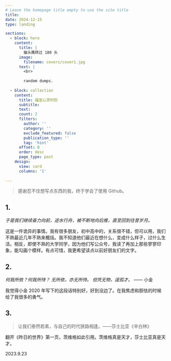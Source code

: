 ```yaml
---
# Leave the homepage title empty to use the site title
title:
date: 2024-12-15
type: landing

sections:
  - block: hero
    content:
      title: |
        猫头鹰转过 180 头
      image:
        filename: covers/cover1.jpg
      text: |
        <br>
        
        random dumps.
  
  - block: collection
    content:
      title: 福至心灵时刻
      subtitle:
      text:
      count: 2
      filters:
        author: ''
        category: ''
        exclude_featured: false
        publication_type: ''
        tag: 'hint'
      offset: 0
      order: desc
      page_type: post
    design:
      view: card
      columns: '1'
  
---
```


> 感谢忍不住想写点东西的我，终于学会了使用 Github。

## 1. 

*于是我们继续奋力向前，逆水行舟，被不断地向后推，直至回到往昔岁月。*

这是一件诡异的事情。我有很多朋友，初中高中的，关系很不错，但可以用，我们不熟最近几年不熟来概括。我不知道他们最近在想什么，变成什么样子，过什么生活。相反，即使不熟的大学同学，因为他们写公众号，我读了再加上那些寥寥印象，能勾画个模样。有点可惜，我更希望读点以前好朋友们的文字。

## 2. 

*何我所依？何我所恃？*
*无所依，亦无所恃。*
*但凭无物，逞孤才。* —— 小金

我觉得小金 2020 年写下的这段话特别好，好到没边了。在我焦虑和胆怯的时候给了我很多的勇气。

## 3. 

> 让我们泰然若素，与自己的时代狭路相逢。——莎士比亚《辛白林》

翻开《昨日的世界》第一页，茨维格如此引用。茨维格真是天才，莎士比亚真是天才。

2023.9.23